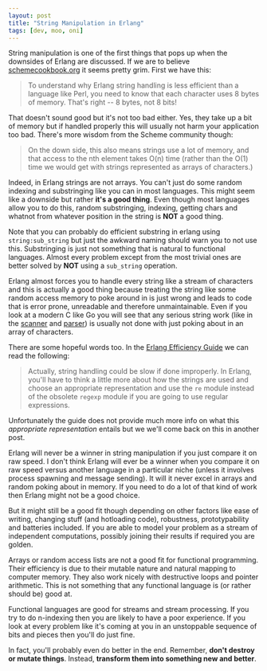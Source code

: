 ```yaml
---
layout: post
title: "String Manipulation in Erlang"
tags: [dev, moo, oni]
---
```

String manipulation is one of the first things that pops up when the downsides of Erlang are discussed. If we are to believe [schemecookbook.org](http://schemecookbook.org/Erlang/StringBasics) it seems pretty grim. First we have this:

> To understand why Erlang string handling is less efficient than a language like Perl, you need to know that each character uses 8 bytes of memory. That's right -- 8 bytes, not 8 bits!

That doesn't sound good but it's not too bad either. Yes, they take up a bit of memory but if handled properly this will usually not harm your application too bad. There's more wisdom from the Scheme community though: 

> On the down side, this also means strings use a lot of memory, and that access to the nth element takes O(n) time (rather than the O(1) time we would get with strings represented as arrays of characters.)

Indeed, in Erlang strings are not arrays. You can't just do some random indexing and substringing like you can in most languages. This might seem like a downside but rather __it's a good thing__. Even though most languages allow you to do this, random substringing, indexing, getting chars and whatnot from whatever position in the string is __NOT__ a good thing. 

Note that you can probably do efficient substring in erlang using `string:sub_string` but just the awkward naming should warn you to not use this. Substringing is just not something that is natural to functional languages. Almost every problem except from the most trivial ones are better solved by __NOT__ using a `sub_string` operation.

Erlang almost forces you to handle every string like a stream of characters and this is actually a good thing because treating the string like some random access memory to poke around in is just wrong and leads to code that is error prone, unreadable and therefore unmaintainable. Even if you look at a modern C like Go you will see that any serious string work (like in the [scanner](http://golang.org/src/pkg/text/scanner/scanner.go) and [parser](http://golang.org/src/pkg/go/parser/parser.go)) is usually not done with just poking about in an array of characters.

There are some hopeful words too. In the [Erlang Efficiency Guide](http://www.erlang.org/documentation/doc-5.8/doc/efficiency_guide/myths.html#id2255887) we can read the following:

> Actually, string handling could be slow if done improperly. In Erlang, you'll have to think a little more about how the strings are used and choose an appropriate representation and use the `re` module instead of the obsolete `regexp` module if you are going to use regular expressions.

Unfortunately the guide does not provide much more info on what this _appropriate representation_ entails but we we'll come back on this in another post. 

Erlang will never be a winner in string manipulation if you just compare it on raw speed. I don't think Erlang will ever be a winner when you compare it on raw speed versus another language in a particular niche (unless it involves process spawning and message sending). It will it never excel in arrays and random poking about in memory. If you need to do a lot of that kind of work then Erlang might not be a good choice. 

But it might still be a good fit though depending on other factors like ease of writing, changing stuff (and hotloading code), robustness, prototypability and batteries included. If you are able to model your problem as a stream of independent computations, possibly joining their results if required you are golden.

Arrays or random access lists are not a good fit for functional programming. Their efficiency is due to their mutable nature and natural mapping to computer memory. They also work nicely with destructive loops and pointer arithmetic. This is not something that any functional language is (or rather should be) good at.

Functional languages are good for streams and stream processing. If you try to do n-indexing then you are likely to have a poor experience. If you look at every problem like it's coming at you in an unstoppable sequence of bits and pieces then you'll do just fine.

In fact, you'll probably even do better in the end. Remember, __don't destroy or mutate things__. Instead, __transform them into something new and better__.